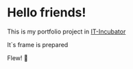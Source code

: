 # Hello friends!

This is my portfolio project in [IT-Incubator](https://it-incubator.ru/ru/)

It`s frame is prepared

Flew! 🚀